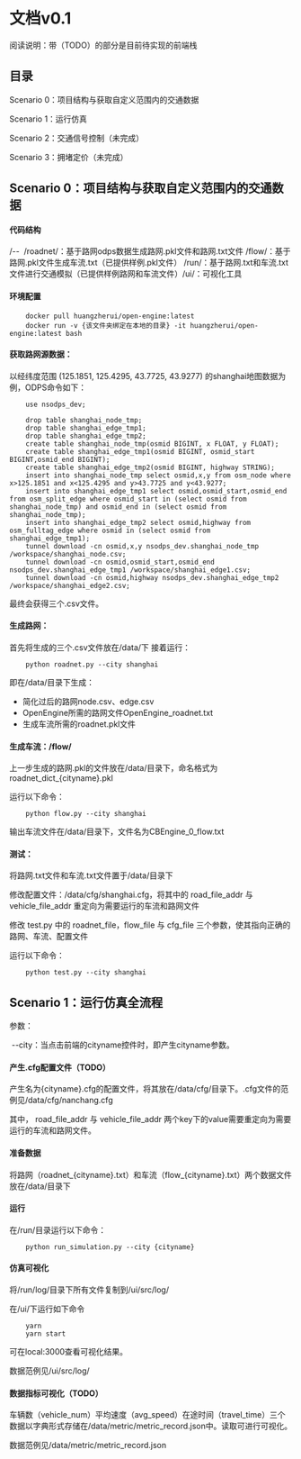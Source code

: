 # 文档v0.1

阅读说明：带（TODO）的部分是目前待实现的前端栈



## 目录

Scenario 0：项目结构与获取自定义范围内的交通数据

Scenario 1：运行仿真

Scenario 2：交通信号控制（未完成）

Scenario 3：拥堵定价（未完成）



## Scenario 0：项目结构与获取自定义范围内的交通数据

#### 代码结构

/--
​	/roadnet/：基于路网odps数据生成路网.pkl文件和路网.txt文件
​	/flow/：基于路网.pkl文件生成车流.txt（已提供样例.pkl文件）
​	/run/：基于路网.txt和车流.txt文件进行交通模拟（已提供样例路网和车流文件）
​	/ui/：可视化工具



#### 环境配置

```
	docker pull huangzherui/open-engine:latest
	docker run -v {该文件夹绑定在本地的目录} -it huangzherui/open-engine:latest bash
```


#### 获取路网源数据：

以经纬度范围 (125.1851, 125.4295, 43.7725, 43.9277) 的shanghai地图数据为例，ODPS命令如下：

```
	use nsodps_dev;
	
	drop table shanghai_node_tmp;
    drop table shanghai_edge_tmp1;
    drop table shanghai_edge_tmp2;
    create table shanghai_node_tmp(osmid BIGINT, x FLOAT, y FLOAT);
    create table shanghai_edge_tmp1(osmid BIGINT, osmid_start BIGINT,osmid_end BIGINT);
    create table shanghai_edge_tmp2(osmid BIGINT, highway STRING);
    insert into shanghai_node_tmp select osmid,x,y from osm_node where x>125.1851 and x<125.4295 and y>43.7725 and y<43.9277;
    insert into shanghai_edge_tmp1 select osmid,osmid_start,osmid_end from osm_split_edge where osmid_start in (select osmid from shanghai_node_tmp) and osmid_end in (select osmid from shanghai_node_tmp);
    insert into shanghai_edge_tmp2 select osmid,highway from osm_fulltag_edge where osmid in (select osmid from shanghai_edge_tmp1);
    tunnel download -cn osmid,x,y nsodps_dev.shanghai_node_tmp /workspace/shanghai_node.csv;
    tunnel download -cn osmid,osmid_start,osmid_end nsodps_dev.shanghai_edge_tmp1 /workspace/shanghai_edge1.csv;
    tunnel download -cn osmid,highway nsodps_dev.shanghai_edge_tmp2 /workspace/shanghai_edge2.csv;
```

最终会获得三个.csv文件。



#### 生成路网：

首先将生成的三个.csv文件放在/data/下
接着运行：

```
	python roadnet.py --city shanghai
```

即在/data/目录下生成：

- 简化过后的路网node.csv、edge.csv
- OpenEngine所需的路网文件OpenEngine_roadnet.txt
- 生成车流所需的roadnet.pkl文件


#### 生成车流：/flow/

上一步生成的路网.pkl的文件放在/data/目录下，命名格式为 roadnet_dict_{cityname}.pkl

运行以下命令：

```
	python flow.py --city shanghai
```

输出车流文件在/data/目录下，文件名为CBEngine_0_flow.txt



#### 测试：

将路网.txt文件和车流.txt文件置于/data/目录下

修改配置文件：/data/cfg/shanghai.cfg，将其中的 road_file_addr 与 vehicle_file_addr 重定向为需要运行的车流和路网文件

修改 test.py 中的 roadnet_file，flow_file 与 cfg_file 三个参数，使其指向正确的路网、车流、配置文件

运行以下命令：

```
	python test.py --city shanghai
```



## Scenario 1：运行仿真全流程

参数：

​	--city：当点击前端的cityname控件时，即产生cityname参数。



#### 产生.cfg配置文件（TODO）

产生名为{cityname}.cfg的配置文件，将其放在/data/cfg/目录下。.cfg文件的范例见/data/cfg/nanchang.cfg

其中， road_file_addr 与 vehicle_file_addr 两个key下的value需要重定向为需要运行的车流和路网文件。

#### 准备数据

将路网（roadnet\_{cityname}.txt）和车流（flow\_{cityname}.txt）两个数据文件放在/data/目录下

#### 运行

在/run/目录运行以下命令：

```
	python run_simulation.py --city {cityname}
```

#### 仿真可视化

将/run/log/目录下所有文件复制到/ui/src/log/

在/ui/下运行如下命令

```
	yarn
	yarn start
```

可在local:3000查看可视化结果。

数据范例见/ui/src/log/

#### 数据指标可视化（TODO）

车辆数（vehicle_num）平均速度（avg_speed）在途时间（travel_time）三个数据以字典形式存储在/data/metric/metric_record.json中。读取可进行可视化。

数据范例见/data/metric/metric_record.json

